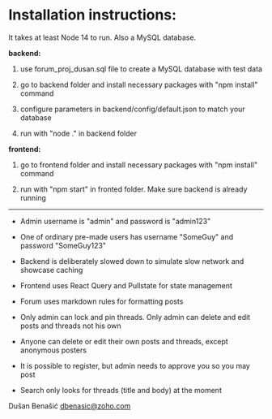 # Installation instructions:

It takes at least Node 14 to run. Also a MySQL database.

**backend:**

1. use forum_proj_dusan.sql file to create a MySQL database with test data 

2. go to backend folder and install necessary packages with "npm install" command

3. configure parameters in backend/config/default.json to match your database

4. run with "node ." in backend folder

**frontend:**

1. go to frontend folder and install necessary packages with "npm install" command

2. run with "npm start" in fronted folder. Make sure backend is already running

------------------------

- Admin username is "admin" and password is "admin123"

- One of ordinary pre-made users has username "SomeGuy" and password "SomeGuy123"

- Backend is deliberately slowed down to simulate slow network and showcase caching

- Frontend uses React Query and Pullstate for state management

- Forum uses markdown rules for formatting posts

- Only admin can lock and pin threads. Only admin can delete and edit posts and threads not his own

- Anyone can delete or edit their own posts and threads, except anonymous posters

- It is possible to register, but admin needs to approve you so you may post

- Search only looks for threads (title and body) at the moment

Dušan Benašić dbenasic@zoho.com